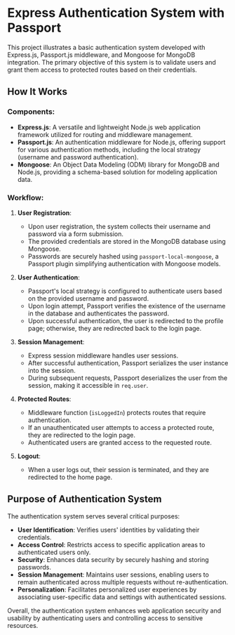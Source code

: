 # Express Authentication System with Passport

This project illustrates a basic authentication system developed with Express.js, Passport.js middleware, and Mongoose for MongoDB integration. The primary objective of this system is to validate users and grant them access to protected routes based on their credentials.

## How It Works

### Components:
- **Express.js**: A versatile and lightweight Node.js web application framework utilized for routing and middleware management.
- **Passport.js**: An authentication middleware for Node.js, offering support for various authentication methods, including the local strategy (username and password authentication).
- **Mongoose**: An Object Data Modeling (ODM) library for MongoDB and Node.js, providing a schema-based solution for modeling application data.

### Workflow:

1. **User Registration**:
   - Upon user registration, the system collects their username and password via a form submission.
   - The provided credentials are stored in the MongoDB database using Mongoose.
   - Passwords are securely hashed using `passport-local-mongoose`, a Passport plugin simplifying authentication with Mongoose models.

2. **User Authentication**:
   - Passport's local strategy is configured to authenticate users based on the provided username and password.
   - Upon login attempt, Passport verifies the existence of the username in the database and authenticates the password.
   - Upon successful authentication, the user is redirected to the profile page; otherwise, they are redirected back to the login page.

3. **Session Management**:
   - Express session middleware handles user sessions.
   - After successful authentication, Passport serializes the user instance into the session.
   - During subsequent requests, Passport deserializes the user from the session, making it accessible in `req.user`.

4. **Protected Routes**:
   - Middleware function (`isLoggedIn`) protects routes that require authentication.
   - If an unauthenticated user attempts to access a protected route, they are redirected to the login page.
   - Authenticated users are granted access to the requested route.

5. **Logout**:
   - When a user logs out, their session is terminated, and they are redirected to the home page.

## Purpose of Authentication System

The authentication system serves several critical purposes:

- **User Identification**: Verifies users' identities by validating their credentials.
- **Access Control**: Restricts access to specific application areas to authenticated users only.
- **Security**: Enhances data security by securely hashing and storing passwords.
- **Session Management**: Maintains user sessions, enabling users to remain authenticated across multiple requests without re-authentication.
- **Personalization**: Facilitates personalized user experiences by associating user-specific data and settings with authenticated sessions.

Overall, the authentication system enhances web application security and usability by authenticating users and controlling access to sensitive resources.
